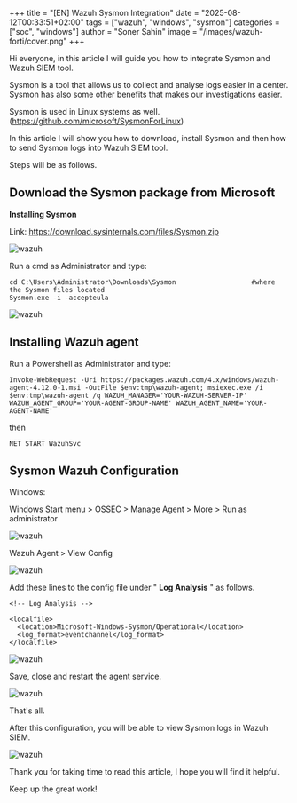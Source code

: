 +++
title = "[EN] Wazuh Sysmon Integration"
date = "2025-08-12T00:33:51+02:00"
tags = ["wazuh", "windows", "sysmon"]
categories = ["soc", "windows"]
author = "Soner Sahin"
image = "/images/wazuh-forti/cover.png"
+++ 


Hi everyone, in this article I will guide you how to integrate Sysmon and Wazuh SIEM tool. 

Sysmon is a tool that allows us to collect and analyse logs easier in a center. Sysmon has also some other benefits that makes our investigations easier.

Sysmon is used in Linux systems as well. (https://github.com/microsoft/SysmonForLinux)

In this article I will show you how to download, install Sysmon and then how to send Sysmon logs into Wazuh SIEM tool.

Steps will be as follows.

## **Download the Sysmon package from Microsoft**

**Installing Sysmon**

Link: https://download.sysinternals.com/files/Sysmon.zip

![wazuh](/images/wazuhsysmon/1.png)


Run a cmd as Administrator and type:

```
cd C:\Users\Administrator\Downloads\Sysmon                   #where the Sysmon files located
Sysmon.exe -i -accepteula
```

![wazuh](/images/wazuhsysmon/2.png)

## **Installing Wazuh agent**

Run a Powershell as Administrator and type:

```
Invoke-WebRequest -Uri https://packages.wazuh.com/4.x/windows/wazuh-agent-4.12.0-1.msi -OutFile $env:tmp\wazuh-agent; msiexec.exe /i $env:tmp\wazuh-agent /q WAZUH_MANAGER='YOUR-WAZUH-SERVER-IP' WAZUH_AGENT_GROUP='YOUR-AGENT-GROUP-NAME' WAZUH_AGENT_NAME='YOUR-AGENT-NAME'
```

then

```
NET START WazuhSvc
```

## **Sysmon Wazuh Configuration**

Windows:

Windows Start menu > OSSEC > Manage Agent > More > Run as administrator

![wazuh](/images/wazuhsysmon/3.png)

Wazuh Agent > View Config

![wazuh](/images/wazuhsysmon/4.png)

Add these lines to the config file under " **Log Analysis** " as follows.

```
<!-- Log Analysis -->

<localfile>      
  <location>Microsoft-Windows-Sysmon/Operational</location>      
  <log_format>eventchannel</log_format>  
</localfile>
```

![wazuh](/images/wazuhsysmon/5.png)

Save, close and restart the agent service.

![wazuh](/images/wazuhsysmon/6.png)

That's all.

After this configuration, you will be able to view Sysmon logs in Wazuh SIEM.

![wazuh](/images/wazuhsysmon/7.png)


Thank you for taking time to read this article, I hope you will find it helpful.

Keep up the great work!


